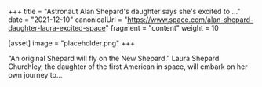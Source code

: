 +++
title = "Astronaut Alan Shepard's daughter says she's excited to ..."
date = "2021-12-10"
canonicalUrl = "https://www.space.com/alan-shepard-daughter-laura-excited-space"
fragment = "content"
weight = 10

[asset]
    image = "placeholder.png"
+++

“An original Shepard will fly on the New Shepard.” Laura Shepard Churchley, 
the daughter of the first American in space, will embark on her own journey 
to...
